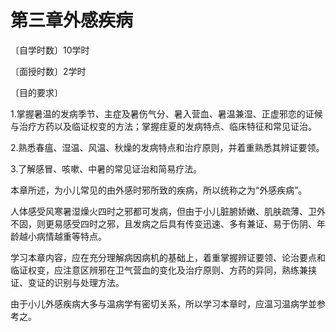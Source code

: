 # 第三章外感疾病

〔自学时数〕10学时

〔面授时数〕2学时

〔目的要求〕

1.掌握暑温的发病季节、主症及暑伤气分、暑入营血、暑温兼湿、正虚邪恋的证候与治疗方药以及临证权变的方法；掌握疰夏的发病特点、临床特征和常见证治。

2.熟悉春瘟、湿温、风温、秋燥的发病特点和治疗原则，并着重熟悉其辨证要领。

3.了解感冒、咳嗽、中暑的常见证治和简易疗法。

本章所述，为小儿常见的由外感时邪所致的疾病，所以统称之为“外感疾病”。

人体感受风寒暑湿燥火四时之邪都可发病，但由于小儿脏腑娇嫩、肌肤疏薄、卫外不固，则更易感受四时之邪，且发病之后具有传变迅速、多有兼证、易于伤阴、年龄越小病情越重等特点。

学习本章内容，应在充分理解病因病机的基础上，着重掌握辨证要领、论治要点和临证权变，应注意区辨邪在卫气营血的变化及治疗原则、方药的异同，熟练兼挟证、变证的识别与处理方法。

由于小儿外感疾病大多与温病学有密切关系，所以学习本章时，应温习温病学並参考之。